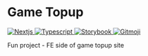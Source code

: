 # Game Topup
<a href="https://nextjs.org/">
  <img src="https://img.shields.io/badge/Next.js-11.1.2-blue" alt="Nextjs">
</a>
<a href="https://www.typescriptlang.org/">
  <img src="https://img.shields.io/badge/Typescript-4.4.3-blue" alt="Typescript">
</a>
<a href="https://storybook.js.org/">
  <img src="https://img.shields.io/badge/Storybook-6.3-ff69b4" alt="Storybook">
</a>
<a href="https://gitmoji.dev">
  <img src="https://img.shields.io/badge/gitmoji-%20😜%20😍-FFDD67.svg?style=flat-square" alt="Gitmoji">
</a>

Fun project - FE side of game topup site
